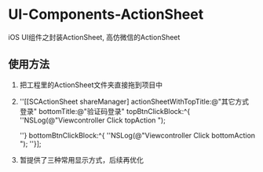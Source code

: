 # UI-Components-ActionSheet
iOS UI组件之封装ActionSheet, 高仿微信的ActionSheet

## 使用方法
1. 把工程里的ActionSheet文件夹直接拖到项目中
2. 
	''[[SCActionSheet shareManager] actionSheetWithTopTitle:@"其它方式登录" bottomTitle:@"验证码登录" topBtnClickBlock:^{
		''NSLog(@"Viewcontroller Click topAction ");
		
	''} bottomBtnClickBlock:^{
		''NSLog(@"Viewcontroller Click bottomAction ");
	''}];
3. 暂提供了三种常用显示方式，后续再优化
